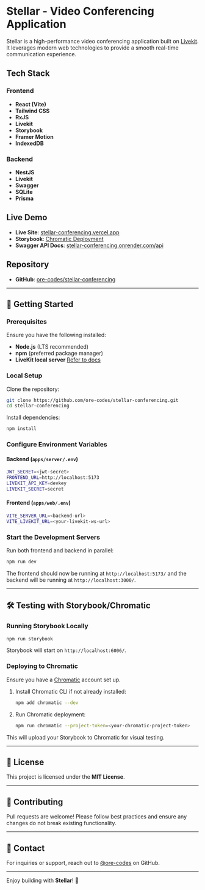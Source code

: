 # Stellar - Video Conferencing Application

Stellar is a high-performance video conferencing application built on [Livekit](https://livekit.io/). It leverages modern web technologies to provide a smooth real-time communication experience.

## Tech Stack

### Frontend
- **React (Vite)**
- **Tailwind CSS**
- **RxJS**
- **Livekit**
- **Storybook**
- **Framer Motion**
- **IndexedDB**

### Backend
- **NestJS**
- **Livekit**
- **Swagger**
- **SQLite**
- **Prisma**

## Live Demo
- **Live Site**: [stellar-conferencing.vercel.app](https://stellar-conferencing.vercel.app/)
- **Storybook**: [Chromatic Deployment](https://67b58226c871a884bc89a90b-oyibqdsbtl.chromatic.com)
- **Swagger API Docs**: [stellar-conferencing.onrender.com/api](https://stellar-conferencing.onrender.com/api)

## Repository
- **GitHub**: [ore-codes/stellar-conferencing](https://github.com/ore-codes/stellar-conferencing)

---

## 🚀 Getting Started

### Prerequisites
Ensure you have the following installed:
- **Node.js** (LTS recommended)
- **npm** (preferred package manager)
- **LiveKit local server** [Refer to docs](https://docs.livekit.io/home/self-hosting/local/)

### Local Setup

Clone the repository:
```sh
git clone https://github.com/ore-codes/stellar-conferencing.git
cd stellar-conferencing
```

Install dependencies:
```sh
npm install
```

### Configure Environment Variables

#### Backend (`apps/server/.env`)
```sh
JWT_SECRET=<jwt-secret>
FRONTEND_URL=http://localhost:5173
LIVEKIT_API_KEY=devkey
LIVEKIT_SECRET=secret
```

#### Frontend (`apps/web/.env`)
```sh
VITE_SERVER_URL=<backend-url>
VITE_LIVEKIT_URL=<your-livekit-ws-url>
```

### Start the Development Servers
Run both frontend and backend in parallel:
```sh
npm run dev
```

The frontend should now be running at `http://localhost:5173/` and the backend will be running at `http://localhost:3000/`.

---

## 🛠 Testing with Storybook/Chromatic

### Running Storybook Locally
```sh
npm run storybook
```
Storybook will start on `http://localhost:6006/`.

### Deploying to Chromatic
Ensure you have a [Chromatic](https://www.chromatic.com/) account set up.

1. Install Chromatic CLI if not already installed:
   ```sh
   npm add chromatic --dev
   ```
2. Run Chromatic deployment:
   ```sh
   npm run chromatic --project-token=<your-chromatic-project-token>
   ```

This will upload your Storybook to Chromatic for visual testing.

---

## 📜 License
This project is licensed under the **MIT License**.

---

## 🤝 Contributing
Pull requests are welcome! Please follow best practices and ensure any changes do not break existing functionality.

---

## 📧 Contact
For inquiries or support, reach out to [@ore-codes](https://github.com/ore-codes) on GitHub.

---

Enjoy building with **Stellar**! 🚀

